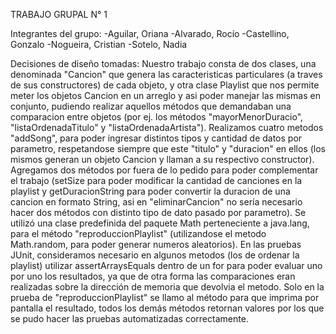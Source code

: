 TRABAJO GRUPAL N° 1

Integrantes del grupo: 
  -Aguilar, Oriana
  -Alvarado, Rocío
  -Castellino, Gonzalo
  -Nogueira, Cristian
  -Sotelo, Nadia
  
Decisiones de diseño tomadas:
  Nuestro trabajo consta de dos clases, una denominada "Cancion" que genera las caracteristicas particulares (a traves de sus constructores) de cada objeto, y otra clase Playlist que nos permite meter los objetos Cancion en un arreglo y asi poder manejar las mismas en conjunto, pudiendo realizar aquellos métodos que demandaban una comparacion entre objetos (por ej. los métodos "mayorMenorDuracio", "listaOrdenadaTitulo" y "listaOrdenadaArtista"). Realizamos cuatro metodos "addSong", para poder ingresar distintos tipos y cantidad de datos por parametro, respetandose siempre que este "titulo" y "duracion" en ellos (los mismos generan un objeto Cancion y llaman a su respectivo constructor). Agregamos dos métodos por fuera de lo pedido para poder complementar el trabajo (setSize para poder modificar la cantidad de canciones en la playlist y getDuracionString para poder convertir la duracion de una cancion en formato String, asi en "eliminarCancion" no sería necesario hacer dos métodos con distinto tipo de dato pasado por parametro). Se utilizó una clase predefinida del paquete Math perteneciente a java.lang, para el método "reproduccionPlaylist" (utilizandose el metodo Math.random, para poder generar numeros aleatorios). 
  En las pruebas JUnit, consideramos necesario en algunos metodos (los de ordenar la playlist) utilizar assertArraysEquals dentro de un for para poder evaluar uno por uno los resultados, ya que de otra forma las comparaciones eran realizadas sobre la dirección de memoria que devolvia el metodo. Solo en la prueba de "reproduccionPlaylist" se llamo al método para que imprima por pantalla el resultado, todos los demás métodos retornan valores por los que se pudo hacer las pruebas automatizadas correctamente.
